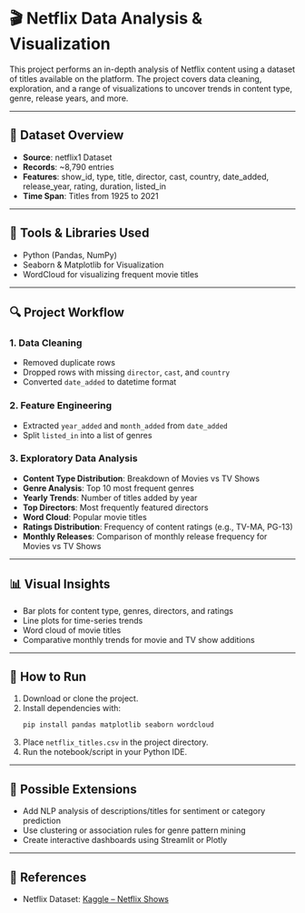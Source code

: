 
# 🎬 Netflix Data Analysis & Visualization

This project performs an in-depth analysis of Netflix content using a dataset of titles available on the platform. The project covers data cleaning, exploration, and a range of visualizations to uncover trends in content type, genre, release years, and more.

---

## 📁 Dataset Overview

- **Source**: netflix1 Dataset  
- **Records**: ~8,790 entries  
- **Features**: show_id, type, title, director, cast, country, date_added, release_year, rating, duration, listed_in  
- **Time Span**: Titles from 1925 to 2021

---

## 🧰 Tools & Libraries Used

- Python (Pandas, NumPy)
- Seaborn & Matplotlib for Visualization
- WordCloud for visualizing frequent movie titles

---

## 🔍 Project Workflow

### 1. Data Cleaning
- Removed duplicate rows
- Dropped rows with missing `director`, `cast`, and `country`
- Converted `date_added` to datetime format

### 2. Feature Engineering
- Extracted `year_added` and `month_added` from `date_added`
- Split `listed_in` into a list of genres

### 3. Exploratory Data Analysis

- **Content Type Distribution**: Breakdown of Movies vs TV Shows
- **Genre Analysis**: Top 10 most frequent genres
- **Yearly Trends**: Number of titles added by year
- **Top Directors**: Most frequently featured directors
- **Word Cloud**: Popular movie titles
- **Ratings Distribution**: Frequency of content ratings (e.g., TV-MA, PG-13)
- **Monthly Releases**: Comparison of monthly release frequency for Movies vs TV Shows

---

## 📊 Visual Insights

- Bar plots for content type, genres, directors, and ratings
- Line plots for time-series trends
- Word cloud of movie titles
- Comparative monthly trends for movie and TV show additions

---

## 🚀 How to Run

1. Download or clone the project.
2. Install dependencies with:
   ```bash
   pip install pandas matplotlib seaborn wordcloud
   ```
3. Place `netflix_titles.csv` in the project directory.
4. Run the notebook/script in your Python IDE.

---

## 🔮 Possible Extensions

- Add NLP analysis of descriptions/titles for sentiment or category prediction
- Use clustering or association rules for genre pattern mining
- Create interactive dashboards using Streamlit or Plotly

---

## 📎 References

- Netflix Dataset: [Kaggle – Netflix Shows](https://www.kaggle.com/datasets/shivamb/netflix-shows)
